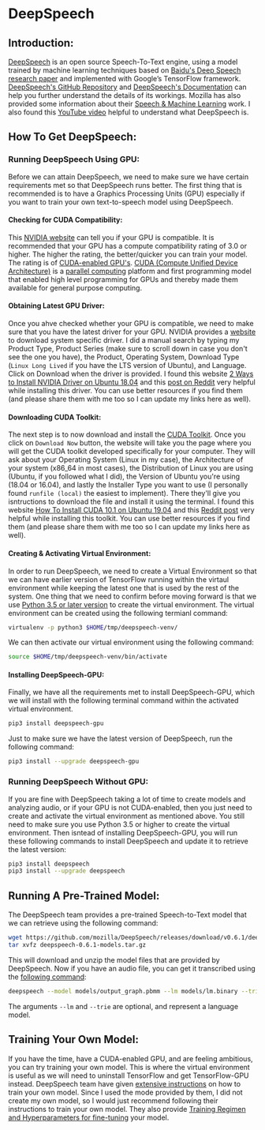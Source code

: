 # DeepSpeech

## Introduction:

[DeepSpeech](https://mycroft.ai/blog/deepspeech-update/) is an open source Speech-To-Text engine, using a model trained by machine learning techniques based on [Baidu's Deep Speech research paper](https://arxiv.org/pdf/1412.5567.pdf) and implemented with Google’s TensorFlow framework. [DeepSpeech's GitHub Repository](https://github.com/mozilla/DeepSpeech) and [DeepSpeech's Documentation](https://deepspeech.readthedocs.io/en/v0.6.1/?badge=latest) can help you further understand the details of its workings. Mozilla has also provided some information about their [Speech & Machine Learning](https://research.mozilla.org/machine-learning/) work. I also found this [YouTube video](https://www.youtube.com/watch?v=P9GLDezYVX4) helpful to understand what DeepSpeech is.

## How To Get DeepSpeech:

### Running DeepSpeech Using GPU:

Before we can attain DeepSpeech, we need to make sure we have certain requirements met so that DeepSpeech runs better. The first thing that is recommended is to have a Graphics Processing Units (GPU) especially if you want to train your own text-to-speech model using DeepSpeech. 

#### Checking for CUDA Compatibility:

This [NVIDIA website](https://developer.nvidia.com/cuda-gpus) can tell you if your GPU is compatible. It is recommended that your GPU has a compute compatibility rating of 3.0 or higher. The higher the rating, the better/quicker you can train your model. The rating is of [CUDA-enabled GPU's](https://developer.nvidia.com/cuda-toolkit). [CUDA (Compute Unified Device Architecture)](http://www.techdarting.com/2013/06/cuda.html) is a [parallel computing](http://www.techdarting.com/2013/07/what-is-parallel-programming-why-do-you.html) platform and first programming model that enabled high level programming for GPUs and thereby made them available for general purpose computing. 

#### Obtaining Latest GPU Driver:

Once you ahve checked whether your GPU is compatible, we need to make sure that you have the latest driver for your GPU. NVIDIA provides a [website](https://www.nvidia.com/Download/index.aspx?lang=en-us) to download system specific driver. I did a manual search by typing my Product Type, Product Series (make sure to scroll down in case you don't see the one you have), the Product, Operating System, Download Type (`Linux Long Lived` if you have the LTS version of Ubuntu), and Language. Click on Download when the driver is provided. I found this website [2 Ways to Install NVIDIA Driver on Ubuntu 18.04](https://www.linuxbabe.com/ubuntu/install-nvidia-driver-ubuntu-18-04) and this [post on Reddit](https://www.reddit.com/r/linux_gaming/comments/9129fq/installing_older_nvidia_drivers_from/) very helpful while installing this driver. You can use better resources if you find them (and please share them with me too so I can update my links here as well).

#### Downloading CUDA Toolkit:

The next step is to now download and install the [CUDA Toolkit](https://developer.nvidia.com/cuda-toolkit). Once you click on `Download Now` button, the website will take you the page where you will get the CUDA toolkit developed specifically for your computer. They will ask about your Operating System (Linux in my case), the Architecture of your system (x86_64 in most cases), the Distribution of Linux you are using (Ubuntu, if you followed what I did), the Version of Ubuntu you're using (18.04 or 16.04), and lastly the Installer Type you want to use (I personally found `runfile (local)` the easiest to implement). There they'll give you isntructions to download the file and install it using the terminal. I found this website [How To Install CUDA 10.1 on Ubuntu 19.04](https://www.pugetsystems.com/labs/hpc/How-To-Install-CUDA-10-1-on-Ubuntu-19-04-1405/) and this [Reddit post](https://www.reddit.com/r/CUDA/comments/elhnz4/worried_about_installing_cuda_on_thinkpad_with/) very helpful while installing this toolkit. You can use better resources if you find them (and please share them with me too so I can update my links here as well).

#### Creating & Activating Virtual Environment:

In order to run DeepSpeech, we need to create a Virtual Environment so that we can have earlier version of TensorFlow running within the virtaul environment while keeping the latest one that is used by the rest of the system. One thing that we need to confirm before moving forward is that we use [Python 3.5 or later version](https://deepspeech.readthedocs.io/en/v0.6.1/USING.html) to create the virtual environment. The virtual environment can be created using the following termianl command:

```bash
virtualenv -p python3 $HOME/tmp/deepspeech-venv/
```

We can then activate our virtual environment using the following command:

```bash
source $HOME/tmp/deepspeech-venv/bin/activate
```

#### Installing DeepSpeech-GPU:

Finally, we have all the requirements met to install DeepSpeech-GPU, which we will install with the following terminal command within the activated virtual environment.

```bash
pip3 install deepspeech-gpu
```

Just to make sure we have the latest version of DeepSpeech, run the following command:

```bash
pip3 install --upgrade deepspeech-gpu
```

### Running DeepSpeech Without GPU:

If you are fine with DeepSpeech taking a lot of time to create models and analyzing audio, or if your GPU is not CUDA-enabled, then you just need to create and activate the virtual environment as mentioned above. You still need to make sure you use Python 3.5 or higher to create the virtual environment. Then isntead of installing DeepSpeech-GPU, you will run these following commands to install DeepSpeech and update it to retrieve the latest version:

```bash
pip3 install deepspeech
pip3 install --upgrade deepspeech
```

## Running A Pre-Trained Model:

The DeepSpeech team provides a pre-trained Speech-to-Text model that we can retrieve using the following command:

```bash
wget https://github.com/mozilla/DeepSpeech/releases/download/v0.6.1/deepspeech-0.6.1-models.tar.gz
tar xvfz deepspeech-0.6.1-models.tar.gz
```

This will download and unzip the model files that are provided by DeepSpeech. Now if you have an audio file, you can get it transcribed using the [following command](https://deepspeech.readthedocs.io/en/v0.6.1/USING.html#getting-the-pre-trained-model):

```bash
deepspeech --model models/output_graph.pbmm --lm models/lm.binary --trie models/trie --audio my_audio_file.wav
```

The arguments `--lm` and `--trie` are optional, and represent a language model.

## Training Your Own Model:

If you have the time, have a CUDA-enabled GPU, and are feeling ambitious, you can try training your own model. This is where the virtual environment is useful as we will need to uninstall TensorFlow and get TensorFlow-GPU instead. DeepSpeech team have given [extensive instructions](https://deepspeech.readthedocs.io/en/v0.6.1/TRAINING.html) on how to train your own model. Since I used the mode provided by them, I did not create my own model, so I would just recommend following their instructions to train your own model. They also provide [Training Regimen and Hyperparameters for fine-tuning](https://github.com/mozilla/DeepSpeech/releases) your model. 
